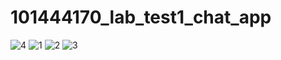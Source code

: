 # 101444170_lab_test1_chat_app
![4](https://github.com/user-attachments/assets/c3d50bcc-ec1a-47fb-97e8-16f71d58d1ef)
![1](https://github.com/user-attachments/assets/31731280-eb11-4966-818f-ef67c794d06f)
![2](https://github.com/user-attachments/assets/203fdb6e-f182-4260-ad69-370b7c67989b)
![3](https://github.com/user-attachments/assets/60688906-c912-43dd-89bf-b39f7e8adf93)
